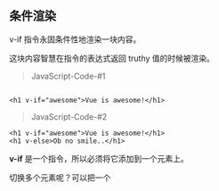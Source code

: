 ## 条件渲染


v-if 指令永固条件性地渲染一块内容。

这块内容智慧在指令的表达式返回 truthy 值的时候被渲染。


> JavaScript-Code-#1

```

<h1 v-if="awesome">Vue is awesome!</h1>

```


> JavaScript-Code-#2

```
<h1 v-if="awesome">Vue is awesome!</h1>
<h1 v-else>Ob no smile..</h1>
```

**v-if** 是一个指令，所以必须将它添加到一个元素上。

切换多个元素呢？可以把一个 **<template>** 元素当做不可见的包裹元素，并在上面使用 **v-if**。


### v-else

可以使用 **v-else** 指令来表示 **v-if** 的 "else块":

```
<div v-if="Math.random() > 0.5">
	Now You see me
</div>
<div v-else>
	Now You don't
</div>
```

**v-else** 元素必须跟随在在 **v-if** 或者 **v-else-if** 的元素的后面。


### v-else-if

v-else-if 也必须紧跟在带 v-if 或者 v-else-if 的元素之后。


### 用 key 管理可复用的元素

vue 会尽可能高效地渲染元素，通常会复用已有元素而不是从头开始渲染。

案例代码如下：

```
<template v-if="loginType ==='username'">
	<label>Username</label>
	<input placeholder="Enter your name" />
</template>
<template v-else>
	<label>Email</label>
	<input placeholder="Enter your email address">
</template>
```

### 告诉 Vue 这两个元素时完全嘟列，不要复用它们。

只需添加一个具有唯一值得 **key** 属性即可。

```
<input placeholder="Enter your name" key="username-input" />

<input placeholder="Enter your email" key="email-input" />
```

----

### v-show 根据条件展示元素的选项

```
<h1 v-show="ok">Hello!!</h1>
```

不同的是带有 **v-show** 的元素始终会被渲染并保留在 DOM 中。 **v-show** 只是简单地切换元素的 CSS 属性 **display**。

**v-show** 不支持 **<template>** 元素，也不支持 **v-else**


----

### v-if VS v-show

v-if 是“真正”的条件渲染，因为它会确保在切换过程中，条件块内的事件监听器和子组件适当地被销毁和重建。

v-if 也是惰性的：如果在初始渲染时条件为假，则什么也不做——直到条件第一次变为真时，才会开始渲染条件块。

v-show ，元素总是会被渲染，并且只是简单地基于 CSS 进行切换。

v-if 有更高的切换开销，而 v-show 有更高的初始渲染开销。

非常频繁地切换，则使用 **v-show** 较好；如果在运行时条件很少改变，则使用 **v-if** 较好。



### v-if 与 v-for

不推荐同时使用 **v-if** 和 **v-for**

当 v-if 与 v-for 一起使用时，v-for 具有比 v-if 更高的优先级。





